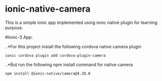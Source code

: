 # ionic-native-camera
This is a simple ionic app implemented using ionic native plugin for learning purpose. 

#Ionic-3 App:

..*For this project install the following cordova native camera plugin

`ionic cordova plugin add cordova-plugin-camera`

..*But run the following npm install command for native camera

`npm install @ionic-native/camera@4.20.0`
